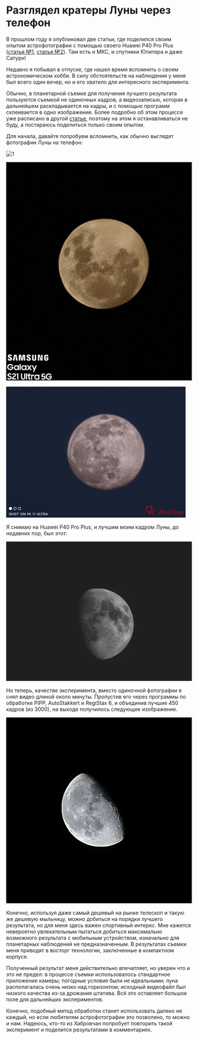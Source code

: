 # Разглядел кратеры Луны через телефон

В прошлом году я опубликовал две статьи, где поделился своим опытом астрофотографии с помощью своего Huawei P40 Pro Plus \([статья №1](https://habr.com/ru/post/578438/), [статья №2](https://habr.com/ru/post/582888/)\). Там есть и МКС, и спутники Юпитера и даже Сатурн!

Недавно я побывал в отпуске, где нашел время вспомнить о своем астрономическом хобби. В силу обстоятельств на наблюдения у меня был всего один вечер, но и его хватило для интересного эксперимента. 

Обычно, в планетарной съемке для получения лучшего результата пользуются съемкой не одиночных кадров, а видеозаписью, которая в дальнейшем раскладывается на кадры, и с помощью программ склеивается в одно изображение. Более подробно об этом процессе уже расписано в другой [статье](https://habr.com/ru/post/369941/), поэтому на этом я останавливаться не буду, а постараюсь поделиться только своим опытом.

Для начала, давайте попробуем вспомнить, как обычно выглядят фотографии Луны на телефон:

![1](/img/moon_old.jpg "У телефонов конца 2019 года качество снимков луны было \"такое себе\".")

![2](/img/s21_moon.jpg "Sumsung S21 Ultra, релиз январь 2021 года")

![3](/img/mi11_moon.jpg "Xiaomi Mi 11 Ultra, релиз в марте 2021 года")

Я снимаю на Huawei P40 Pro Plus, и лучшим моим кадром Луны, до недавних пор, был этот:

![4](/img/p40_moon_old.jpg "Луна. Huawei P40 Pro Plus")

Но теперь, качестве эксперимента, вместо одиночной фотографии я снял видео длиной около минуты. Пропустив его через программы по обработке PIPP, AutoStakkert и RegiStax 6, и объединив лучшие 450 кадров \(из 3000\), на выходе получилось следующее изображение. 

![5](/img/p40_moon_new.png "Луна. Huawei P40 Pro Plus Хорошо различимы кратеры в южном полушарии спутника. Сравните с кадрами из начала статьи.")

Конечно, используя даже самый дешевый на рынке телескоп и такую же дешевую мыльницу, можно добиться на порядки лучшего результата, но для меня здесь важен спортивный интерес. Мне кажется невероятно увлекательным пытаться добиться максимально возможного результата с мобильным устройством, изначально для планетарных наблюдений не предназначенным. В результатах съемки меня приводят в восторг технологии, заключенные в компактном корпусе.

Полученный результат меня действительно впечатляет, но уверен что и это не предел: в процессе съемки использовалось стандартное приложение камеры; погодные условия были не идеальными; луна располагалась очень низко над горизонтом; исходный видеофайл был низкого качества из-за дрожания штатива. Всё это оставляет большое поле для дальнейших экспериментов.

Конечно, подобный метод обработки станет использовать далеко не каждый, но если любителям астрофотографии это позволено, то можно и нам. Надеюсь, кто-то из Хабровчан попробует повторить такой эксперимент и поделится результатами в комментариях. 